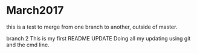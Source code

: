 # March2017
this is a test to merge from one branch to another, outside of master.


branch 2
This is my first README UPDATE
Doing all my updating using git and the cmd line. 

